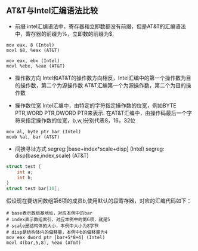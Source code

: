 ## AT&T与Intel汇编语法比较

* 前缀 intel汇编语法中，寄存器和立即数都没有前缀，但是AT&T的汇编语法中，寄存器的前缀为%，立即数的前缀为$,

```Assembly
mov eax, 8 (Intel)
movl $8, %eax (AT&T)

mov eax, ebx (Intel)
movl %ebx, %eax (AT&T)
```

* 操作数方向 Intel和AT&T的操作数方向相反，Intel汇编中的第一个操作数为目的操作数，第二个为源操作数
AT&T汇编第一个为源操作数，第二个为目的操作数 

* 操作数位宽 Intel汇编中，由特定的字符指定操作数的位宽，例如BYTE PTR,WORD PTR,DWORD PTR来表示.
在AT&T汇编中，由操作码最后一个字符来指定操作数的位宽，b,w,l分别代表8，16，32位

```Assembly 
mov al, byte ptr bar (Intel)
movb %al, bar (AT&T)
```

* 间接寻址方式 
segreg:[base+index*scale+disp] (Intel)
segreg: disp(base,index,scale) (AT&T)

```C
struct test {
	int a;
	int b;
}
struct test bar[10];
```
假设现在要访问数组第6项的成员b,使用默认的段寄存器，对应的汇编代码如下：

```Assembly
# base表示数组基地址，对应本例中的bar
# index表示数组索引，对应本例中的第6项，就是5
# scale是结构体的大小，本例中大小为8字节
# disp是结构体内的偏移量，本例中b的偏移量为4
mov eax dword ptr [bar+5*8+4] (Intel)
movl 4(bar,5,8), %eax (AT&T)
```
